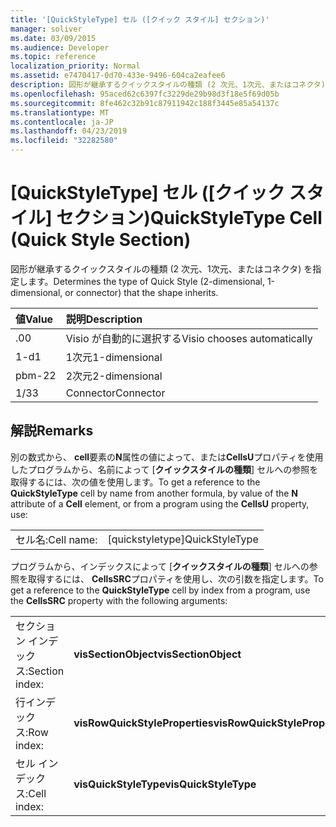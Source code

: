 ```yaml
---
title: '[QuickStyleType] セル ([クイック スタイル] セクション)'
manager: soliver
ms.date: 03/09/2015
ms.audience: Developer
ms.topic: reference
localization_priority: Normal
ms.assetid: e7470417-0d70-433e-9496-604ca2eafee6
description: 図形が継承するクイックスタイルの種類 (2 次元、1次元、またはコネクタ) を指定します。
ms.openlocfilehash: 95aced62c6397fc3229de29b98d3f18e5f69d05b
ms.sourcegitcommit: 8fe462c32b91c87911942c188f3445e85a54137c
ms.translationtype: MT
ms.contentlocale: ja-JP
ms.lasthandoff: 04/23/2019
ms.locfileid: "32282580"
---
```

# <a name="quickstyletype-cell-quick-style-section"></a><span data-ttu-id="c8439-103">[QuickStyleType] セル ([クイック スタイル] セクション)</span><span class="sxs-lookup"><span data-stu-id="c8439-103">QuickStyleType Cell (Quick Style Section)</span></span>

<span data-ttu-id="c8439-104">図形が継承するクイックスタイルの種類 (2 次元、1次元、またはコネクタ) を指定します。</span><span class="sxs-lookup"><span data-stu-id="c8439-104">Determines the type of Quick Style (2-dimensional, 1-dimensional, or connector) that the shape inherits.</span></span> 
  
|<span data-ttu-id="c8439-105">**値**</span><span class="sxs-lookup"><span data-stu-id="c8439-105">**Value**</span></span>|<span data-ttu-id="c8439-106">**説明**</span><span class="sxs-lookup"><span data-stu-id="c8439-106">**Description**</span></span>|
|:-----|:-----|
|<span data-ttu-id="c8439-107">.0</span><span class="sxs-lookup"><span data-stu-id="c8439-107">0</span></span>  <br/> |<span data-ttu-id="c8439-108">Visio が自動的に選択する</span><span class="sxs-lookup"><span data-stu-id="c8439-108">Visio chooses automatically</span></span>  <br/> |
|<span data-ttu-id="c8439-109">1-d</span><span class="sxs-lookup"><span data-stu-id="c8439-109">1</span></span>  <br/> |<span data-ttu-id="c8439-110">1次元</span><span class="sxs-lookup"><span data-stu-id="c8439-110">1-dimensional</span></span>  <br/> |
|<span data-ttu-id="c8439-111">pbm-2</span><span class="sxs-lookup"><span data-stu-id="c8439-111">2</span></span>  <br/> |<span data-ttu-id="c8439-112">2次元</span><span class="sxs-lookup"><span data-stu-id="c8439-112">2-dimensional</span></span>  <br/> |
|<span data-ttu-id="c8439-113">1/3</span><span class="sxs-lookup"><span data-stu-id="c8439-113">3</span></span>  <br/> |<span data-ttu-id="c8439-114">Connector</span><span class="sxs-lookup"><span data-stu-id="c8439-114">Connector</span></span>  <br/> |
   
## <a name="remarks"></a><span data-ttu-id="c8439-115">解説</span><span class="sxs-lookup"><span data-stu-id="c8439-115">Remarks</span></span>

<span data-ttu-id="c8439-116">別の数式から、 **cell**要素の**N**属性の値によって、または**CellsU**プロパティを使用したプログラムから、名前によって [**クイックスタイルの種類**] セルへの参照を取得するには、次の値を使用します。</span><span class="sxs-lookup"><span data-stu-id="c8439-116">To get a reference to the **QuickStyleType** cell by name from another formula, by value of the **N** attribute of a **Cell** element, or from a program using the **CellsU** property, use:</span></span> 
  
|||
|:-----|:-----|
| <span data-ttu-id="c8439-117">セル名:</span><span class="sxs-lookup"><span data-stu-id="c8439-117">Cell name:</span></span>  <br/> | <span data-ttu-id="c8439-118">[quickstyletype]</span><span class="sxs-lookup"><span data-stu-id="c8439-118">QuickStyleType</span></span>  <br/> |
   
<span data-ttu-id="c8439-119">プログラムから、インデックスによって [**クイックスタイルの種類**] セルへの参照を取得するには、 **CellsSRC**プロパティを使用し、次の引数を指定します。</span><span class="sxs-lookup"><span data-stu-id="c8439-119">To get a reference to the **QuickStyleType** cell by index from a program, use the **CellsSRC** property with the following arguments:</span></span> 
  
|||
|:-----|:-----|
| <span data-ttu-id="c8439-120">セクション インデックス:</span><span class="sxs-lookup"><span data-stu-id="c8439-120">Section index:</span></span>  <br/> |<span data-ttu-id="c8439-121">**visSectionObject**</span><span class="sxs-lookup"><span data-stu-id="c8439-121">**visSectionObject**</span></span> <br/> |
| <span data-ttu-id="c8439-122">行インデックス:</span><span class="sxs-lookup"><span data-stu-id="c8439-122">Row index:</span></span>  <br/> |<span data-ttu-id="c8439-123">**visRowQuickStyleProperties**</span><span class="sxs-lookup"><span data-stu-id="c8439-123">**visRowQuickStyleProperties**</span></span> <br/> |
| <span data-ttu-id="c8439-124">セル インデックス:</span><span class="sxs-lookup"><span data-stu-id="c8439-124">Cell index:</span></span>  <br/> |<span data-ttu-id="c8439-125">**visQuickStyleType**</span><span class="sxs-lookup"><span data-stu-id="c8439-125">**visQuickStyleType**</span></span> <br/> |
   

